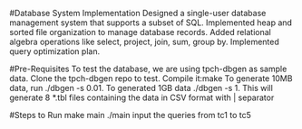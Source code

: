 
#Database System Implementation
Designed a single-user database management system that supports a subset of SQL.
Implemented heap and sorted file organization to manage database records.
Added relational algebra operations like select, project, join, sum, group by.
Implemented query optimization plan.


#Pre-Requisites
To test the database, we are using tpch-dbgen as sample data.
Clone the tpch-dbgen repo to test.
Compile it:make
To generate 10MB data, run ./dbgen -s 0.01. To generated 1GB data ./dbgen -s 1.
This will generate 8 *.tbl files containing the data in CSV format with | separator

#Steps to Run
make main
./main
input the queries from tc1 to tc5
